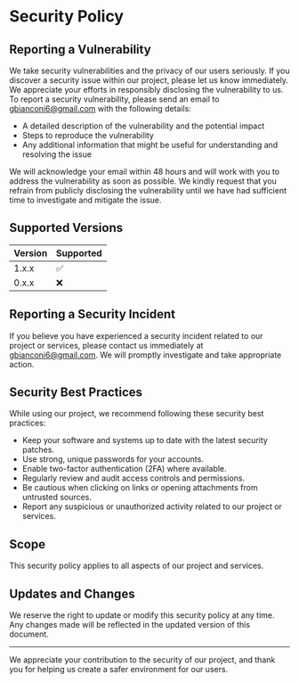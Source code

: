 # Security Policy

## Reporting a Vulnerability

We take security vulnerabilities and the privacy of our users seriously.
If you discover a security issue within our project, please let us know immediately.
We appreciate your efforts in responsibly disclosing the vulnerability to us.
To report a security vulnerability, please send an email to [gbianconi6@gmail.com](mailto:gbianconi6@gmail.com) with the
following details:

- A detailed description of the vulnerability and the potential impact
- Steps to reproduce the vulnerability
- Any additional information that might be useful for understanding and resolving the issue

We will acknowledge your email within 48 hours and will work with you to address the vulnerability as soon as possible.
We kindly request that you refrain from publicly disclosing the vulnerability until we have had sufficient time to
investigate and mitigate the issue.

## Supported Versions

| Version | Supported          |
|---------|--------------------|
| 1.x.x   | :white_check_mark: |
| 0.x.x   | :x:                |

## Reporting a Security Incident

If you believe you have experienced a security incident related to our project or services, please contact us
immediately at [gbianconi6@gmail.com](mailto:gbianconi6@gmail.com).
We will promptly investigate and take appropriate
action.

## Security Best Practices

While using our project, we recommend following these security best practices:

- Keep your software and systems up to date with the latest security patches.
- Use strong, unique passwords for your accounts.
- Enable two-factor authentication (2FA) where available.
- Regularly review and audit access controls and permissions.
- Be cautious when clicking on links or opening attachments from untrusted sources.
- Report any suspicious or unauthorized activity related to our project or services.

## Scope

This security policy applies to all aspects of our project and services.

## Updates and Changes

We reserve the right to update or modify this security policy at any time.
Any changes made will be reflected in the
updated version of this document.

---

We appreciate your contribution to the security of our project, and thank you for helping us create a safer environment
for our users.
